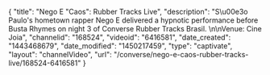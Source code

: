 {
    "title": "Nego E \"Caos\": Rubber Tracks Live",
    "description": "S\u00e3o Paulo's hometown rapper Nego E delivered a hypnotic performance before Busta Rhymes on night 3 of Converse Rubber Tracks Brasil. \n\nVenue: Cine Joia",
    "channelid": "168524",
    "videoid": "6416581",
    "date_created": "1443468679",
    "date_modified": "1450217459",
    "type": "captivate",
    "layout": "channelVideo",
    "url": "\/converse\/nego-e-caos-rubber-tracks-live\/168524-6416581"
}